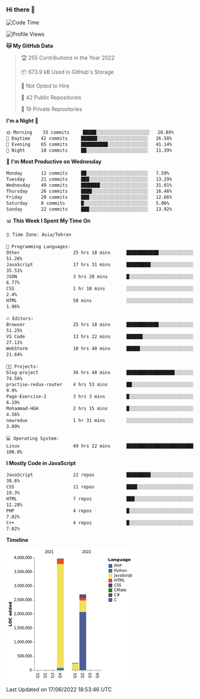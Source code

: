 ### Hi there 👋

<!--
**Mohammad-HGH/MOHAMMAD-HGH** is a ✨ _special_ ✨ repository because its `README.md` (this file) appears on your GitHub profile.

Here are some ideas to get you started:

- 🔭 I’m currently working on ...
- 🌱 I’m currently learning ...
- 👯 I’m looking to collaborate on ...
- 🤔 I’m looking for help with ...
- 💬 Ask me about ...
- 📫 How to reach me: ...
- 😄 Pronouns: ...
- ⚡ Fun fact: ...
-->

<!--START_SECTION:waka-->
![Code Time](http://img.shields.io/badge/Code%20Time-0%20secs-blue)

![Profile Views](http://img.shields.io/badge/Profile%20Views-9-blue)

**🐱 My GitHub Data** 

> 🏆 255 Contributions in the Year 2022
 > 
> 📦 673.9 kB Used in GitHub's Storage 
 > 
> 🚫 Not Opted to Hire
 > 
> 📜 42 Public Repositories 
 > 
> 🔑 19 Private Repositories  
 > 
**I'm a Night 🦉** 

```text
🌞 Morning    33 commits     █████░░░░░░░░░░░░░░░░░░░░   20.89% 
🌆 Daytime    42 commits     ██████░░░░░░░░░░░░░░░░░░░   26.58% 
🌃 Evening    65 commits     ██████████░░░░░░░░░░░░░░░   41.14% 
🌙 Night      18 commits     ██░░░░░░░░░░░░░░░░░░░░░░░   11.39%

```
📅 **I'm Most Productive on Wednesday** 

```text
Monday       12 commits     ██░░░░░░░░░░░░░░░░░░░░░░░   7.59% 
Tuesday      21 commits     ███░░░░░░░░░░░░░░░░░░░░░░   13.29% 
Wednesday    49 commits     ███████░░░░░░░░░░░░░░░░░░   31.01% 
Thursday     26 commits     ████░░░░░░░░░░░░░░░░░░░░░   16.46% 
Friday       20 commits     ███░░░░░░░░░░░░░░░░░░░░░░   12.66% 
Saturday     8 commits      █░░░░░░░░░░░░░░░░░░░░░░░░   5.06% 
Sunday       22 commits     ███░░░░░░░░░░░░░░░░░░░░░░   13.92%

```


📊 **This Week I Spent My Time On** 

```text
⌚︎ Time Zone: Asia/Tehran

💬 Programming Languages: 
Other                    25 hrs 18 mins      ████████████░░░░░░░░░░░░░   51.26% 
JavaScript               17 hrs 31 mins      █████████░░░░░░░░░░░░░░░░   35.51% 
JSON                     3 hrs 20 mins       █░░░░░░░░░░░░░░░░░░░░░░░░   6.77% 
CSS                      1 hr 10 mins        ░░░░░░░░░░░░░░░░░░░░░░░░░   2.4% 
HTML                     58 mins             ░░░░░░░░░░░░░░░░░░░░░░░░░   1.96%

🔥 Editors: 
Browser                  25 hrs 18 mins      ████████████░░░░░░░░░░░░░   51.25% 
VS Code                  13 hrs 22 mins      ██████░░░░░░░░░░░░░░░░░░░   27.11% 
WebStorm                 10 hrs 40 mins      █████░░░░░░░░░░░░░░░░░░░░   21.64%

🐱‍💻 Projects: 
blog-project             36 hrs 48 mins      ██████████████████░░░░░░░   74.56% 
practise-redux-router    4 hrs 53 mins       ██░░░░░░░░░░░░░░░░░░░░░░░   9.9% 
Page-Exercise-2          3 hrs 3 mins        █░░░░░░░░░░░░░░░░░░░░░░░░   6.19% 
Mohammad-HGH             2 hrs 15 mins       █░░░░░░░░░░░░░░░░░░░░░░░░   4.56% 
newredux                 1 hr 31 mins        ░░░░░░░░░░░░░░░░░░░░░░░░░   3.09%

💻 Operating System: 
Linux                    49 hrs 22 mins      █████████████████████████   100.0%

```

**I Mostly Code in JavaScript** 

```text
JavaScript               22 repos            █████████░░░░░░░░░░░░░░░░   38.6% 
CSS                      11 repos            ████░░░░░░░░░░░░░░░░░░░░░   19.3% 
HTML                     7 repos             ███░░░░░░░░░░░░░░░░░░░░░░   12.28% 
PHP                      4 repos             █░░░░░░░░░░░░░░░░░░░░░░░░   7.02% 
C++                      4 repos             █░░░░░░░░░░░░░░░░░░░░░░░░   7.02%

```


**Timeline**

![Chart not found](https://raw.githubusercontent.com/Mohammad-HGH/Mohammad-HGH/main/charts/bar_graph.png) 


 Last Updated on 17/06/2022 18:53:46 UTC
<!--END_SECTION:waka-->
